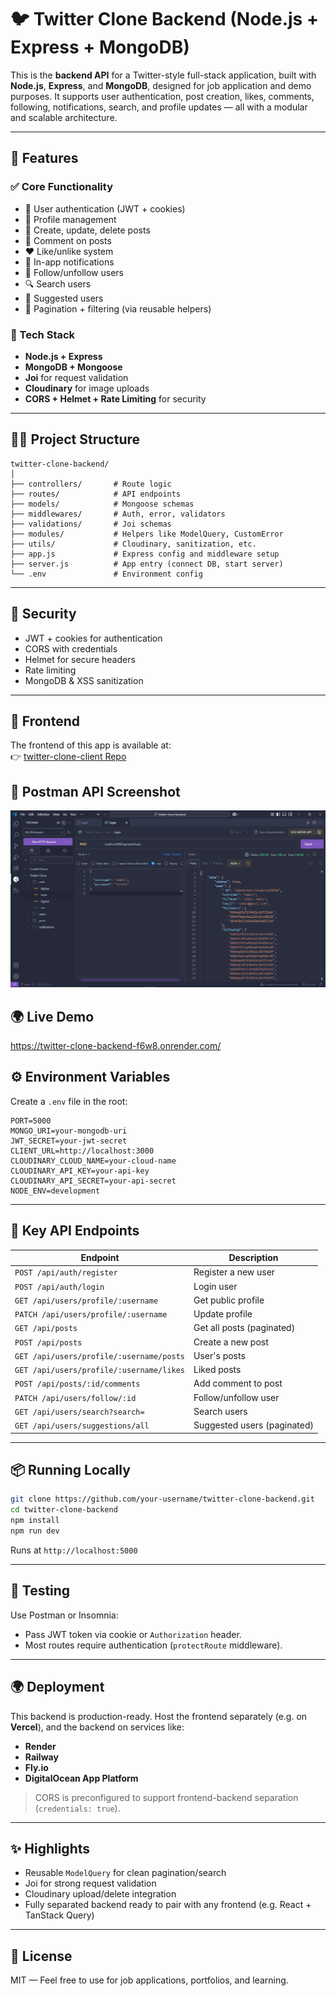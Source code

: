 # 🐦 Twitter Clone Backend (Node.js + Express + MongoDB)

This is the **backend API** for a Twitter-style full-stack application, built with **Node.js**, **Express**, and **MongoDB**, designed for job application and demo purposes. It supports user authentication, post creation, likes, comments, following, notifications, search, and profile updates — all with a modular and scalable architecture.

---

## 🚀 Features

### ✅ Core Functionality

- 🔐 User authentication (JWT + cookies)
- 👤 Profile management
- 📝 Create, update, delete posts
- 💬 Comment on posts
- ❤️ Like/unlike system
- 🔔 In-app notifications
- 🤝 Follow/unfollow users
- 🔍 Search users
- 🧠 Suggested users
- 📄 Pagination + filtering (via reusable helpers)

### 🧰 Tech Stack

- **Node.js + Express**
- **MongoDB + Mongoose**
- **Joi** for request validation
- **Cloudinary** for image uploads
- **CORS + Helmet + Rate Limiting** for security

---

## 🧑‍💻 Project Structure

```
twitter-clone-backend/
│
├── controllers/       # Route logic
├── routes/            # API endpoints
├── models/            # Mongoose schemas
├── middlewares/       # Auth, error, validators
├── validations/       # Joi schemas
├── modules/           # Helpers like ModelQuery, CustomError
├── utils/             # Cloudinary, sanitization, etc.
├── app.js             # Express config and middleware setup
├── server.js          # App entry (connect DB, start server)
└── .env               # Environment config
```

---

## 🔐 Security

- JWT + cookies for authentication
- CORS with credentials
- Helmet for secure headers
- Rate limiting
- MongoDB & XSS sanitization

---

## 🔗 Frontend

The frontend of this app is available at:  
👉 [twitter-clone-client Repo](https://github.com/MkdirRaiden/twitter-clone-client.git)

## 📸 Postman API Screenshot

![Postman API screenshot](./public/homepage-screenshot.png)

## 🌍 Live Demo

https://twitter-clone-backend-f6w8.onrender.com/

## ⚙️ Environment Variables

Create a `.env` file in the root:

```
PORT=5000
MONGO_URI=your-mongodb-uri
JWT_SECRET=your-jwt-secret
CLIENT_URL=http://localhost:3000
CLOUDINARY_CLOUD_NAME=your-cloud-name
CLOUDINARY_API_KEY=your-api-key
CLOUDINARY_API_SECRET=your-api-secret
NODE_ENV=development
```

---

## 🔗 Key API Endpoints

| Endpoint                                 | Description                 |
| ---------------------------------------- | --------------------------- |
| `POST /api/auth/register`                | Register a new user         |
| `POST /api/auth/login`                   | Login user                  |
| `GET /api/users/profile/:username`       | Get public profile          |
| `PATCH /api/users/profile/:username`     | Update profile              |
| `GET /api/posts`                         | Get all posts (paginated)   |
| `POST /api/posts`                        | Create a new post           |
| `GET /api/users/profile/:username/posts` | User's posts                |
| `GET /api/users/profile/:username/likes` | Liked posts                 |
| `POST /api/posts/:id/comments`           | Add comment to post         |
| `PATCH /api/users/follow/:id`            | Follow/unfollow user        |
| `GET /api/users/search?search=`          | Search users                |
| `GET /api/users/suggestions/all`         | Suggested users (paginated) |

---

## 📦 Running Locally

```bash
git clone https://github.com/your-username/twitter-clone-backend.git
cd twitter-clone-backend
npm install
npm run dev
```

Runs at `http://localhost:5000`

---

## 🧪 Testing

Use Postman or Insomnia:

- Pass JWT token via cookie or `Authorization` header.
- Most routes require authentication (`protectRoute` middleware).

---

## 🌍 Deployment

This backend is production-ready. Host the frontend separately (e.g. on **Vercel**), and the backend on services like:

- **Render**
- **Railway**
- **Fly.io**
- **DigitalOcean App Platform**

> CORS is preconfigured to support frontend-backend separation (`credentials: true`).

---

## ✨ Highlights

- Reusable `ModelQuery` for clean pagination/search
- Joi for strong request validation
- Cloudinary upload/delete integration
- Fully separated backend ready to pair with any frontend (e.g. React + TanStack Query)

---

## 📝 License

MIT — Feel free to use for job applications, portfolios, and learning.

